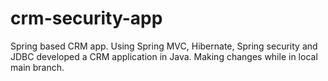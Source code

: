 # crm-security-app
Spring based CRM app. 
Using Spring MVC, Hibernate, Spring security and JDBC developed a CRM application in Java. 
Making changes while in local main branch.